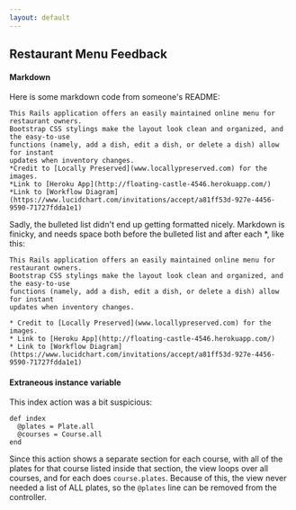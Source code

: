 ```yaml
---
layout: default
---
```


## Restaurant Menu Feedback

#### Markdown

Here is some markdown code from someone's README:

    This Rails application offers an easily maintained online menu for restaurant owners.  
    Bootstrap CSS stylings make the layout look clean and organized, and the easy-to-use
    functions (namely, add a dish, edit a dish, or delete a dish) allow for instant
    updates when inventory changes.
    *Credit to [Locally Preserved](www.locallypreserved.com) for the images.
    *Link to [Heroku App](http://floating-castle-4546.herokuapp.com/)
    *Link to [Workflow Diagram](https://www.lucidchart.com/invitations/accept/a81ff53d-927e-4456-9590-71727fdda1e1)

Sadly, the bulleted list didn't end up getting formatted nicely.  Markdown is finicky, and needs space both before the bulleted list and after each *, like this:

    This Rails application offers an easily maintained online menu for restaurant owners.  
    Bootstrap CSS stylings make the layout look clean and organized, and the easy-to-use
    functions (namely, add a dish, edit a dish, or delete a dish) allow for instant
    updates when inventory changes.

    * Credit to [Locally Preserved](www.locallypreserved.com) for the images.
    * Link to [Heroku App](http://floating-castle-4546.herokuapp.com/)
    * Link to [Workflow Diagram](https://www.lucidchart.com/invitations/accept/a81ff53d-927e-4456-9590-71727fdda1e1)

#### Extraneous instance variable

This index action was a bit suspicious:

    def index
      @plates = Plate.all
      @courses = Course.all
    end

Since this action shows a separate section for each course, with all of the plates for that course listed inside that section, the view loops over all courses, and for each does `course.plates`.  Because of this, the view never needed a list of ALL plates, so the `@plates` line can be removed from the controller.
